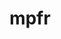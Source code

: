 ---
title: "mpfr"
layout: cache
categories: [package, v0.18.1]
meta: {"versions": ["3.1.6", "4.1.0"], "compilers": ["gcc@=7.3.1", "gcc@=7.5.0"], "oss": ["amzn2", "ubuntu18.04"], "platforms": ["linux"], "targets": ["aarch64", "graviton2", "x86_64", "x86_64_v3", "x86_64_v4"], "stacks": ["aws-ahug", "aws-ahug-aarch64", "aws-isc", "aws-isc-aarch64", "e4s", "radiuss", "root", "tutorial"], "num_specs": 6, "num_specs_by_stack": {"root": 6, "aws-ahug": 2, "aws-isc": 2, "aws-ahug-aarch64": 2, "aws-isc-aarch64": 2, "tutorial": 2, "e4s": 1, "radiuss": 1}}
spec_details: [{"hash": "ixy5ws5y6y235jgsskcjozva7nwisvko", "compiler": "gcc@=7.3.1", "versions": ["4.1.0"], "os": "amzn2", "platform": "linux", "target": "x86_64_v4", "variants": ["libs=shared,static"], "stacks": ["root", "aws-ahug", "aws-isc"], "size": "-", "tarball": "https://binaries.spack.io/releases/v0.18.1/build_cache/linux-amzn2-x86_64_v4/gcc-7.3.1/mpfr-4.1.0/linux-amzn2-x86_64_v4-gcc-7.3.1-mpfr-4.1.0-ixy5ws5y6y235jgsskcjozva7nwisvko.spack"}, {"hash": "nehjimtwqpzaszbk3nafgivjy5b4tthw", "compiler": "gcc@=7.3.1", "versions": ["4.1.0"], "os": "amzn2", "platform": "linux", "target": "aarch64", "variants": ["libs=shared,static"], "stacks": ["aws-ahug-aarch64", "aws-isc-aarch64", "root"], "size": "-", "tarball": "https://binaries.spack.io/releases/v0.18.1/build_cache/linux-amzn2-aarch64/gcc-7.3.1/mpfr-4.1.0/linux-amzn2-aarch64-gcc-7.3.1-mpfr-4.1.0-nehjimtwqpzaszbk3nafgivjy5b4tthw.spack"}, {"hash": "k2haucmiex7goeyz6dsoh4owplmvfn7a", "compiler": "gcc@=7.3.1", "versions": ["4.1.0"], "os": "amzn2", "platform": "linux", "target": "x86_64_v3", "variants": ["libs=shared,static"], "stacks": ["root", "aws-ahug", "aws-isc"], "size": "-", "tarball": "https://binaries.spack.io/releases/v0.18.1/build_cache/linux-amzn2-x86_64_v3/gcc-7.3.1/mpfr-4.1.0/linux-amzn2-x86_64_v3-gcc-7.3.1-mpfr-4.1.0-k2haucmiex7goeyz6dsoh4owplmvfn7a.spack"}, {"hash": "mx44fxq3s23uooj6fwihq6go3aew3xjm", "compiler": "gcc@=7.3.1", "versions": ["4.1.0"], "os": "amzn2", "platform": "linux", "target": "graviton2", "variants": ["libs=shared,static"], "stacks": ["aws-ahug-aarch64", "aws-isc-aarch64", "root"], "size": "-", "tarball": "https://binaries.spack.io/releases/v0.18.1/build_cache/linux-amzn2-graviton2/gcc-7.3.1/mpfr-4.1.0/linux-amzn2-graviton2-gcc-7.3.1-mpfr-4.1.0-mx44fxq3s23uooj6fwihq6go3aew3xjm.spack"}, {"hash": "vmql5cb4vcdkgkonkqgzdkryyb5dy7jl", "compiler": "gcc@=7.5.0", "versions": ["3.1.6"], "os": "ubuntu18.04", "platform": "linux", "target": "x86_64", "variants": ["libs=shared,static", "patches=7a6dd71"], "stacks": ["tutorial", "root"], "size": "-", "tarball": "https://binaries.spack.io/releases/v0.18.1/build_cache/linux-ubuntu18.04-x86_64/gcc-7.5.0/mpfr-3.1.6/linux-ubuntu18.04-x86_64-gcc-7.5.0-mpfr-3.1.6-vmql5cb4vcdkgkonkqgzdkryyb5dy7jl.spack"}, {"hash": "3txoqc5ghe6wlh4l3nyqkt6re4didzd4", "compiler": "gcc@=7.5.0", "versions": ["4.1.0"], "os": "ubuntu18.04", "platform": "linux", "target": "x86_64", "variants": ["libs=shared,static"], "stacks": ["tutorial", "e4s", "root", "radiuss"], "size": "-", "tarball": "https://binaries.spack.io/releases/v0.18.1/build_cache/linux-ubuntu18.04-x86_64/gcc-7.5.0/mpfr-4.1.0/linux-ubuntu18.04-x86_64-gcc-7.5.0-mpfr-4.1.0-3txoqc5ghe6wlh4l3nyqkt6re4didzd4.spack"}]
---